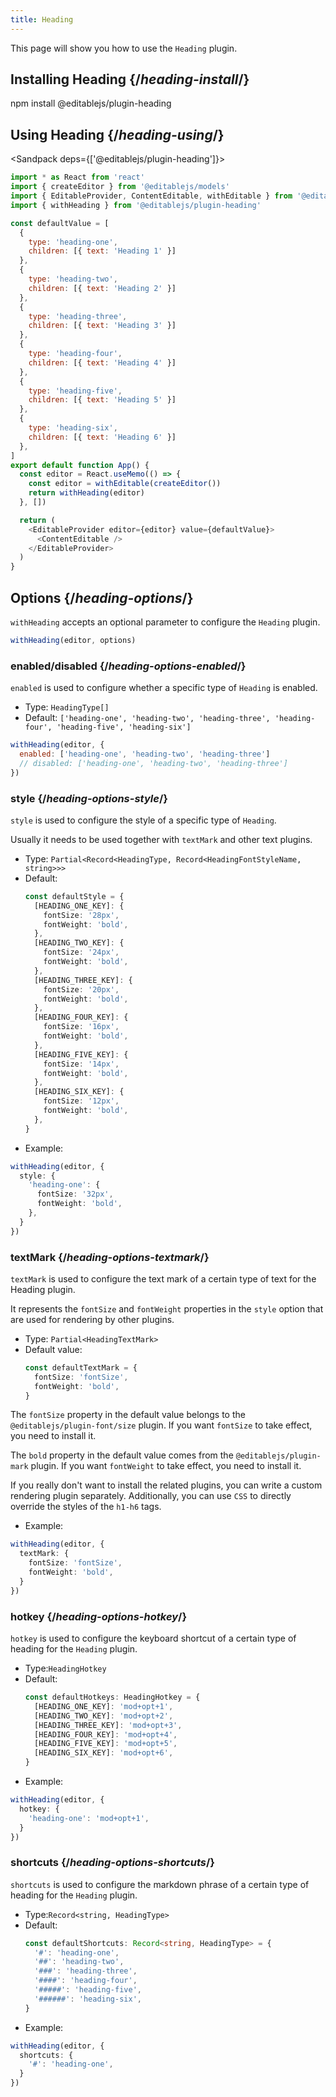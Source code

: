 ```yaml
---
title: Heading
---
```


<Intro>

This page will show you how to use the `Heading` plugin.

</Intro>

## Installing Heading {/*heading-install*/}

<TerminalBlock>

npm install @editablejs/plugin-heading

</TerminalBlock>

## Using Heading {/*heading-using*/}

<Sandpack deps={['@editablejs/plugin-heading']}>

```js
import * as React from 'react'
import { createEditor } from '@editablejs/models'
import { EditableProvider, ContentEditable, withEditable } from '@editablejs/editor'
import { withHeading } from '@editablejs/plugin-heading'

const defaultValue = [
  {
    type: 'heading-one',
    children: [{ text: 'Heading 1' }]
  },
  {
    type: 'heading-two',
    children: [{ text: 'Heading 2' }]
  },
  {
    type: 'heading-three',
    children: [{ text: 'Heading 3' }]
  },
  {
    type: 'heading-four',
    children: [{ text: 'Heading 4' }]
  },
  {
    type: 'heading-five',
    children: [{ text: 'Heading 5' }]
  },
  {
    type: 'heading-six',
    children: [{ text: 'Heading 6' }]
  },
]
export default function App() {
  const editor = React.useMemo(() => {
    const editor = withEditable(createEditor())
    return withHeading(editor)
  }, [])

  return (
    <EditableProvider editor={editor} value={defaultValue}>
      <ContentEditable />
    </EditableProvider>
  )
}

```

</Sandpack>

## Options {/*heading-options*/}

`withHeading` accepts an optional parameter to configure the `Heading` plugin.

```js
withHeading(editor, options)
```

### enabled/disabled {/*heading-options-enabled*/}

`enabled` is used to configure whether a specific type of `Heading` is enabled.

- Type: `HeadingType[]`
- Default: `['heading-one', 'heading-two', 'heading-three', 'heading-four', 'heading-five', 'heading-six']`

```js
withHeading(editor, {
  enabled: ['heading-one', 'heading-two', 'heading-three']
  // disabled: ['heading-one', 'heading-two', 'heading-three']
})
```

### style {/*heading-options-style*/}

`style` is used to configure the style of a specific type of `Heading`.

Usually it needs to be used together with `textMark` and other text plugins.

- Type: `Partial<Record<HeadingType, Record<HeadingFontStyleName, string>>>`
- Default:
  ```ts
  const defaultStyle = {
    [HEADING_ONE_KEY]: {
      fontSize: '28px',
      fontWeight: 'bold',
    },
    [HEADING_TWO_KEY]: {
      fontSize: '24px',
      fontWeight: 'bold',
    },
    [HEADING_THREE_KEY]: {
      fontSize: '20px',
      fontWeight: 'bold',
    },
    [HEADING_FOUR_KEY]: {
      fontSize: '16px',
      fontWeight: 'bold',
    },
    [HEADING_FIVE_KEY]: {
      fontSize: '14px',
      fontWeight: 'bold',
    },
    [HEADING_SIX_KEY]: {
      fontSize: '12px',
      fontWeight: 'bold',
    },
  }
  ```
- Example:

```ts
withHeading(editor, {
  style: {
    'heading-one': {
      fontSize: '32px',
      fontWeight: 'bold',
    },
  }
})
```

### textMark {/*heading-options-textmark*/}

`textMark` is used to configure the text mark of a certain type of text for the Heading plugin.

It represents the `fontSize` and `fontWeight` properties in the `style` option that are used for rendering by other plugins.

- Type: `Partial<HeadingTextMark>`
- Default value:
  ```ts
  const defaultTextMark = {
    fontSize: 'fontSize',
    fontWeight: 'bold',
  }
  ```
The `fontSize` property in the default value belongs to the `@editablejs/plugin-font/size` plugin. If you want `fontSize` to take effect, you need to install it.

The `bold` property in the default value comes from the `@editablejs/plugin-mark` plugin. If you want `fontWeight` to take effect, you need to install it.

If you really don't want to install the related plugins, you can write a custom rendering plugin separately. Additionally, you can use `CSS` to directly override the styles of the `h1-h6` tags.

- Example:

```ts
withHeading(editor, {
  textMark: {
    fontSize: 'fontSize',
    fontWeight: 'bold',
  }
})
```

### hotkey {/*heading-options-hotkey*/}

`hotkey` is used to configure the keyboard shortcut of a certain type of heading for the `Heading` plugin.

- Type:`HeadingHotkey`
- Default:
  ```ts
  const defaultHotkeys: HeadingHotkey = {
    [HEADING_ONE_KEY]: 'mod+opt+1',
    [HEADING_TWO_KEY]: 'mod+opt+2',
    [HEADING_THREE_KEY]: 'mod+opt+3',
    [HEADING_FOUR_KEY]: 'mod+opt+4',
    [HEADING_FIVE_KEY]: 'mod+opt+5',
    [HEADING_SIX_KEY]: 'mod+opt+6',
  }
  ```
- Example:

```ts
withHeading(editor, {
  hotkey: {
    'heading-one': 'mod+opt+1',
  }
})
```

### shortcuts {/*heading-options-shortcuts*/}

`shortcuts` is used to configure the markdown phrase of a certain type of heading for the `Heading` plugin.

- Type:`Record<string, HeadingType>`
- Default:
  ```ts
  const defaultShortcuts: Record<string, HeadingType> = {
    '#': 'heading-one',
    '##': 'heading-two',
    '###': 'heading-three',
    '####': 'heading-four',
    '#####': 'heading-five',
    '######': 'heading-six',
  }
  ```
- Example:

```ts
withHeading(editor, {
  shortcuts: {
    '#': 'heading-one',
  }
})
```
